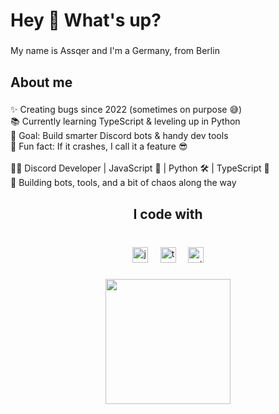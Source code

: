 <h1 align="left">Hey 👋 What's up?</h1>

###

<p align="left">My name is Assqer and I'm a Germany, from Berlin</p>

###

<h2 align="left">About me</h2>

###

<p align="left">✨ Creating bugs since 2022 (sometimes on purpose 😅)<br>📚 Currently learning TypeScript & leveling up in Python<br>🎯 Goal: Build smarter Discord bots & handy dev tools<br>🎲 Fun fact: If it crashes, I call it a feature 😎<br><br>👨‍💻 Discord Developer | JavaScript 💬 | Python 🛠️ | TypeScript 🚀<br>🤖 Building bots, tools, and a bit of chaos along the way</p>

###

<h2 align="center">I code with</h2>

###

<br clear="both">

<div align="center">
  <img src="https://skillicons.dev/icons?i=js" height="25" alt="javascript logo"  />
  <img width="12" />
  <img src="https://skillicons.dev/icons?i=ts" height="25" alt="typescript logo"  />
  <img width="12" />
  <img src="https://skillicons.dev/icons?i=py" height="25" alt="python logo"  />
</div>

###

<div align="center">
  <img height="200" src="https://media.discordapp.net/attachments/1369414850463399956/1369696831872700477/Assqer.png?ex=686be714&is=686a9594&hm=14e4312b59160dd509c46dbc264a7d4e2be59a97474acb91325fdd380720d09d&=&format=webp&quality=lossless"  />
</div>

###
